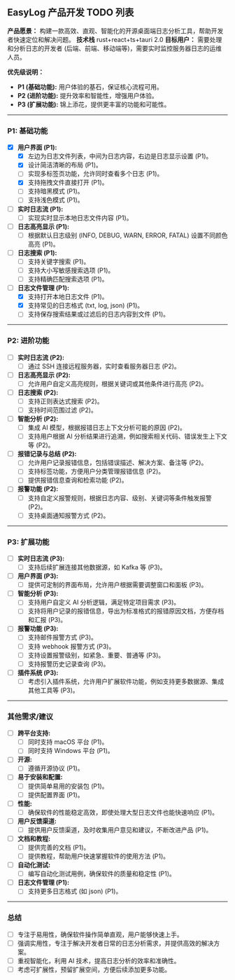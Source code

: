 ## EasyLog 产品开发 TODO 列表

**产品愿景：** 构建一款高效、直观、智能化的开源桌面端日志分析工具，帮助开发者快速定位和解决问题。
**技术栈** rust+react+ts+tauri 2.0
**目标用户：** 需要处理和分析日志的开发者 (后端、前端、移动端等)，需要实时监控服务器日志的运维人员。

**优先级说明：**
- **P1 (基础功能):**  用户体验的基石，保证核心流程可用。
- **P2 (进阶功能):**  提升效率和智能性，增强用户体验。
- **P3 (扩展功能):**  锦上添花，提供更丰富的功能和可能性。

---

### P1: 基础功能

- [x] **用户界面 (P1):**
    - [x] 左边为日志文件列表，中间为日志内容，右边是日志显示设置 (P1)。
    - [x] 设计简洁清晰的布局 (P1)。
    - [ ] 实现多标签页功能，允许同时查看多个日志 (P1)。
    - [x] 支持拖拽文件直接打开 (P1)。
    - [ ] 支持暗黑模式 (P1)。
    - [ ] 支持浅色模式 (P1)。
- [ ] **实时日志流 (P1):**
    - [ ] 实现实时显示本地日志文件内容 (P1)。
- [ ] **日志高亮显示 (P1):**
    - [ ] 根据默认日志级别 (INFO, DEBUG, WARN, ERROR, FATAL) 设置不同颜色高亮 (P1)。
- [ ] **日志搜索 (P1):**
    - [ ] 支持关键字搜索 (P1)。
    - [ ] 支持大小写敏感搜索选项 (P1)。
    - [ ] 支持精确匹配搜索选项 (P1)。
- [ ] **日志文件管理 (P1):**
    - [x] 支持打开本地日志文件 (P1)。
    - [x] 支持常见的日志格式 (txt, log, json) (P1)。
    - [ ] 支持保存搜索结果或过滤后的日志内容到文件 (P1)。

---

### P2: 进阶功能

- [ ] **实时日志流 (P2):**
    - [ ] 通过 SSH 连接远程服务器，实时查看服务器日志 (P2)。
- [ ] **日志高亮显示 (P2):**
    - [ ] 允许用户自定义高亮规则，根据关键词或其他条件进行高亮 (P2)。
- [ ] **日志搜索 (P2):**
    - [ ] 支持正则表达式搜索 (P2)。
    - [ ] 支持时间范围过滤 (P2)。
- [ ] **智能分析 (P2):**
    - [ ] 集成 AI 模型，根据报错日志上下文分析可能的原因 (P2)。
    - [ ] 支持用户根据 AI 分析结果进行追溯，例如搜索相关代码、错误发生上下文等 (P2)。
- [ ] **报错记录与总结 (P2):**
    - [ ] 允许用户记录报错信息，包括错误描述、解决方案、备注等 (P2)。
    - [ ] 支持标签功能，方便用户分类管理报错信息 (P2)。
    - [ ] 提供报错信息查询和检索功能 (P2)。
- [ ] **报警功能 (P2):**
    - [ ] 支持自定义报警规则，根据日志内容、级别、关键词等条件触发报警 (P2)。
    - [ ] 支持桌面通知报警方式 (P2)。

---

### P3: 扩展功能

- [ ] **实时日志流 (P3):**
    - [ ] 支持后续扩展连接其他数据源，如 Kafka 等 (P3)。
- [ ] **用户界面 (P3):**
    - [ ] 提供可定制的界面布局，允许用户根据需要调整窗口和面板 (P3)。
- [ ] **智能分析 (P3):**
    - [ ] 支持用户自定义 AI 分析逻辑，满足特定项目需求 (P3)。
    - [ ] 支持将用户记录的报错信息，导出为标准格式的报错原因文档，方便存档和汇报 (P3)。
- [ ] **报警功能 (P3):**
    - [ ] 支持邮件报警方式 (P3)。
    - [ ] 支持 webhook 报警方式 (P3)。
    - [ ] 支持设置报警级别，如紧急、重要、普通等 (P3)。
    - [ ] 支持报警历史记录查询 (P3)。
- [ ] **插件系统 (P3):**
    - [ ] 考虑引入插件系统，允许用户扩展软件功能，例如支持更多数据源、集成其他工具等 (P3)。

---

### 其他需求/建议

- [ ] **跨平台支持:**
    - [ ] 同时支持 macOS 平台 (P1)。
    - [ ] 同时支持 Windows 平台 (P1)。
- [ ] **开源:**
    - [ ] 遵循开源协议 (P1)。
- [ ] **易于安装和配置:**
    - [ ] 提供简单易用的安装包 (P1)。
    - [ ] 提供配置界面 (P1)。
- [ ] **性能:**
    - [ ] 确保软件的性能稳定高效，即使处理大型日志文件也能快速响应 (P1)。
- [ ] **用户反馈渠道:**
    - [ ] 提供用户反馈渠道，及时收集用户意见和建议，不断改进产品 (P1)。
- [ ] **文档和教程:**
    - [ ] 提供完善的文档 (P1)。
    - [ ] 提供教程，帮助用户快速掌握软件的使用方法 (P1)。
- [ ] **自动化测试:**
    - [ ] 编写自动化测试用例，确保软件的质量和稳定性 (P1)。
- [ ] **日志文件管理 (P1):**
    - [ ] 支持更多日志格式 (如 json) (P1)。

---

### 总结

- [ ] 专注于易用性，确保软件操作简单直观，用户能够快速上手。
- [ ] 强调实用性，专注于解决开发者日常的日志分析需求，并提供高效的解决方案。
- [ ] 重视智能化，利用 AI 技术，提高日志分析的效率和准确性。
- [ ] 考虑可扩展性，预留扩展空间，方便后续添加更多功能。